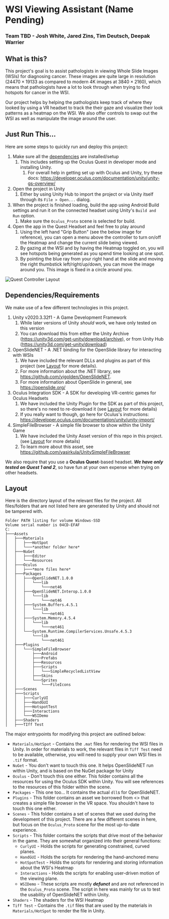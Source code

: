 # WSI Viewing Assistant (Name Pending)
### Team TBD - Josh White, Jared Zins, Tim Deutsch, Deepak Warrier

## What is this?
This project's goal is to assist pathologists in viewing Whole Slide Images (WSIs) for diagnosing cancer. These images are quite large in resolution ($24470 \times 19133$ as compared to modern 4K images at $3840 \times 2160$), which means that pathologists have a lot to look through when trying to find hotspots for cancer in the WSI.

Our project helps by helping the pathologists keep track of where they looked by using a VR headset to track the their gaze and visualize their look patterns as a heatmap on the WSI. We also offer controls to swap out the WSI as well as manipulate the image around the user.

## Just Run This...
Here are some steps to quickly run and deploy this project:
1. Make sure all the [dependencies](#dependencies) are installed/setup
   1. This includes setting up the Oculus Quest in developer mode and installing Unity.
      1. For overall help in getting set up with Oculus and Unity, try these docs: https://developer.oculus.com/documentation/unity/unity-gs-overview/ 
2. Open the project in Unity
   1. Either by using Unity Hub to import the project or via Unity itself through its `File > Open...` dialog.
3. When the project is finished loading, build the app using Android Build settings and run it on the connected headset using Unity's `Build and Run` option.
   1. Make sure the `Oculus_Proto` scene is selected for build.
4. Open the app in the Quest Headset and feel free to play around
   1. Using the left hand "Grip Button" (see the below image for reference), you can open a menu above the controller to turn on/off the Heatmap and change the current slide being viewed.
   2. By gazing at the WSI and by having the Heatmap toggled on, you will see hotspots being generated as you spend time looking at one spot.
   3. By pointing the blue ray from your right hand at the slide and moving the right thumbstick left/right/up/down, you can move the image around you. This image is fixed in a circle around you.

![Quest Controller Layout](https://www.gamearter.com/img/blog/posts/xr-input-manager-controllers/oculus-vr-controllers.png)

## Dependencies/Requirements
We make use of a few different technologies in this project.

1. Unity v2020.3.32f1 - A Game Development Framework
   1. While later versions of Unity *should* work, we have only tested on this version
   2. You can download this from either the Unity Archive (https://unity3d.com/get-unity/download/archive), or from Unity Hub (https://unity3d.com/get-unity/download)
2. OpenSlideNET - A .NET binding for the OpenSlide library for interacting with WSIs
   1. We have included the relevant DLLs and plugins as part of this project (see [Layout](#layout) for more details).
   2. For more information about the .NET library, see https://github.com/yigolden/OpenSlideNET.
   3. For more information about OpenSlide in general, see https://openslide.org/ 
3. Oculus Integration SDK - A SDK for developing VR-centric games for Oculus Headsets
   1. We have included the Unity Plugin for the SDK as part of this project, so there's no need to re-download it (see [Layout](#layout) for more details)
   2. If you really want to though, go here for Oculus's instructions: https://developer.oculus.com/documentation/unity/unity-import/
4. SimpleFileBrowser - A simple file browser to show within the Unity Game
   1. We have included the Unity Asset version of this repo in this project. (see [Layout](#layout) for more details)
   2. To learn more about this asset, see https://github.com/yasirkula/UnitySimpleFileBrowser

We also require that you use a **Oculus Quest**-based headset. ***We have only tested on Quest 1 and 2***, so have fun at your own expense when trying on other headsets.

## Layout
Here is the directory layout of the relevant files for the project. All files/folders that are not listed here are generated by Unity and should not be tampered with.
```
Folder PATH listing for volume Windows-SSD
Volume serial number is 04CD-EFAF
C:
├───Assets
│   ├───Materials
│   │   ├───HotSpot
│   │   └───*another folder here*
│   ├───NuGet
│   │   ├───Editor
│   │   └───Resources
│   ├───Oculus
│   │   ├───*more files here*
│   ├───Packages
│   │   ├───OpenSlideNET.1.0.0
│   │   │   └───lib
│   │   │       └───net46
│   │   ├───OpenSlideNET.Interop.1.0.0
│   │   │   └───lib
│   │   │       └───net46
│   │   ├───System.Buffers.4.5.1
│   │   │   └───lib
│   │   │       └───net461
│   │   ├───System.Memory.4.5.4
│   │   │   └───lib
│   │   │       └───net461
│   │   └───System.Runtime.CompilerServices.Unsafe.4.5.3
│   │       └───lib
│   │           └───net461
│   ├───Plugins
│   │   └───SimpleFileBrowser
│   │       ├───Android
│   │       ├───Prefabs
│   │       ├───Resources
│   │       ├───Scripts
│   │       │   └───SimpleRecycledListView
│   │       ├───Skins
│   │       └───Sprites
│   │           └───FileIcons
│   ├───Scenes
│   ├───Scripts
│   │   ├───CurlyUI
│   │   ├───HandGUI
│   │   ├───HotspotTest
│   │   ├───Interactions
│   │   └───WSIDemo
│   ├───Shaders
│   ├───TIff Test
```

The major entrypoints for modifying this project are outlined below:
- `Materials/HotSpot` - Contains the `.mat` files for rendering the WSI files in Unity. In order for materials to work, the relevant files in `Tiff Test` need to be available, otherwise, you will need to supply your own WSI files in `.tif` format.
- `NuGet` - You don't want to touch this one. It helps OpenSlideNET run within Unity, and is based on the NuGet package for Unity
- `Oculus` - Don't touch this one either. This folder contains all the resources for using the Oculus SDK within Unity. You will see references to the resources of this folder within the scene.
- `Packages` - This one too... It contains the actual `dll`s for OpenSlideNET.
- `Plugins` - This folder contains an asset we borrowed from <> that creates a simple file browser in the VR space. You shouldn't have to touch this one either.
- `Scenes` - This folder contains a set of scenes that we used during the development of this project. There are a few different scenes in here, but focus on the `Oculus_Proto` scene for the most up-to-date experience.
-  `Scripts` - This folder contains the scripts that drive most of the behavior in the game. They are somewhat organized into their general functions:
   -  `CurlyUI` - Holds the scripts for generating constrained, curved planes.
   -  `HandGUI` - Holds the scripts for rendering the hand-anchored menu
   -  `HotSpotTest` - Holds the scripts for rendering and storing information about the WSI's Heatmap
   -  `Interactions` - Holds the scripts for enabling user-driven motion of the viewing plane.
   -  `WSIDemo` - These scripts are mostly ***defunct*** and are not referenced in the `Oculus_Proto` scene. The script in here was mainly for us to test the usability of OpenSlideNET within Unity.
-  `Shaders` - The shaders for the WSI Heatmap
-  `Tiff Test` - Contains the `.tif` files that are used by the materials in `Materials/HotSpot` to render the file in Unity.